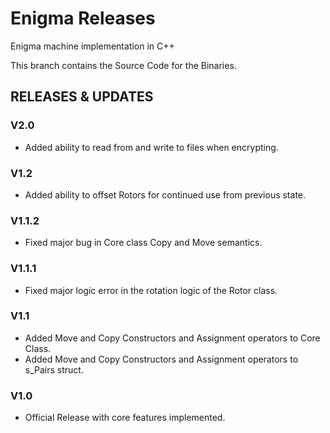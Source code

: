# Enigma Releases
Enigma machine implementation in C++

This branch contains the Source Code for the Binaries.

## RELEASES & UPDATES
### V2.0
* Added ability to read from and write to files when encrypting.

### V1.2
* Added ability to offset Rotors for continued use from previous state.

### V1.1.2
* Fixed major bug in Core class Copy and Move semantics.

### V1.1.1
* Fixed major logic error in the rotation logic of the Rotor class.

### V1.1
* Added Move and Copy Constructors and Assignment operators to Core Class.
* Added Move and Copy Constructors and Assignment operators to s_Pairs struct.

### V1.0
* Official Release with core features implemented.
